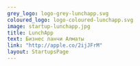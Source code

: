 ```yaml
---
grey_logo: logo-grey-lunchapp.svg
coloured_logo: logo-coloured-lunchapp.svg
image: startup-lunchapp.jpg
title: LunchApp
text: Бизнес ланчи Алматы
link: "http://apple.co/2ijJFrM"
layout: StartupsPage
---
```

